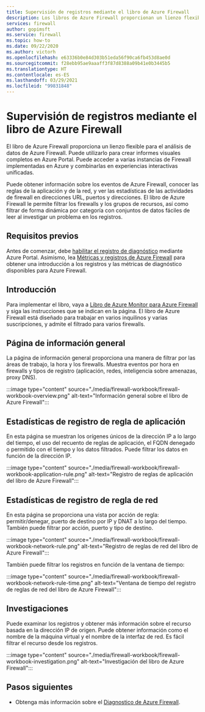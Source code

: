 ```yaml
---
title: Supervisión de registros mediante el libro de Azure Firewall
description: Los libros de Azure Firewall proporcionan un lienzo flexible para el análisis de datos de Azure Firewall y la creación de informes visuales completos en Azure Portal.
services: firewall
author: gopimsft
ms.service: firewall
ms.topic: how-to
ms.date: 09/22/2020
ms.author: victorh
ms.openlocfilehash: e63336b0e84d303b51eda56f90ca6fb453d8ae0d
ms.sourcegitcommit: f28ebb95ae9aaaff3f87d8388a09b41e0b3445b5
ms.translationtype: HT
ms.contentlocale: es-ES
ms.lasthandoff: 03/29/2021
ms.locfileid: "99831848"
---
```

# <a name="monitor-logs-using-azure-firewall-workbook"></a>Supervisión de registros mediante el libro de Azure Firewall

El libro de Azure Firewall proporciona un lienzo flexible para el análisis de datos de Azure Firewall. Puede utilizarlo para crear informes visuales completos en Azure Portal. Puede acceder a varias instancias de Firewall implementadas en Azure y combinarlas en experiencias interactivas unificadas.

Puede obtener información sobre los eventos de Azure Firewall, conocer las reglas de la aplicación y de la red, y ver las estadísticas de las actividades de firewall en direcciones URL, puertos y direcciones. El libro de Azure Firewall le permite filtrar los firewalls y los grupos de recursos, así como filtrar de forma dinámica por categoría con conjuntos de datos fáciles de leer al investigar un problema en los registros. 

## <a name="prerequisites"></a>Requisitos previos

Antes de comenzar, debe [habilitar el registro de diagnóstico](firewall-diagnostics.md#enable-diagnostic-logging-through-the-azure-portal) mediante Azure Portal. Asimismo, lea [Métricas y registros de Azure Firewall](logs-and-metrics.md) para obtener una introducción a los registros y las métricas de diagnóstico disponibles para Azure Firewall.

## <a name="get-started"></a>Introducción

Para implementar el libro, vaya a [Libro de Azure Monitor para Azure Firewall](https://github.com/Azure/Azure-Network-Security/tree/master/Azure%20Firewall/Workbook%20-%20Azure%20Firewall%20Monitor%20Workbook) y siga las instrucciones que se indican en la página. El libro de Azure Firewall está diseñado para trabajar en varios inquilinos y varias suscripciones, y admite el filtrado para varios firewalls.

## <a name="overview-page"></a>Página de información general

La página de información general proporciona una manera de filtrar por las áreas de trabajo, la hora y los firewalls. Muestra eventos por hora en firewalls y tipos de registro (aplicación, redes, inteligencia sobre amenazas, proxy DNS).

:::image type="content" source="./media/firewall-workbook/firewall-workbook-overview.png" alt-text="Información general sobre el libro de Azure Firewall":::

## <a name="application-rule-log-statistics"></a>Estadísticas de registro de regla de aplicación

En esta página se muestran los orígenes únicos de la dirección IP a lo largo del tiempo, el uso del recuento de reglas de aplicación, el FQDN denegado o permitido con el tiempo y los datos filtrados. Puede filtrar los datos en función de la dirección IP.

:::image type="content" source="./media/firewall-workbook/firewall-workbook-application-rule.png" alt-text="Registro de reglas de aplicación del libro de Azure Firewall":::

## <a name="network-rule-log-statistics"></a>Estadísticas de registro de regla de red

En esta página se proporciona una vista por acción de regla: permitir/denegar, puerto de destino por IP y DNAT a lo largo del tiempo. También puede filtrar por acción, puerto y tipo de destino.

:::image type="content" source="./media/firewall-workbook/firewall-workbook-network-rule.png" alt-text="Registro de reglas de red del libro de Azure Firewall":::

También puede filtrar los registros en función de la ventana de tiempo:

:::image type="content" source="./media/firewall-workbook/firewall-workbook-network-rule-time.png" alt-text="Ventana de tiempo del registro de reglas de red del libro de Azure Firewall":::

## <a name="investigations"></a>Investigaciones

Puede examinar los registros y obtener más información sobre el recurso basada en la dirección IP de origen. Puede obtener información como el nombre de la máquina virtual y el nombre de la interfaz de red. Es fácil filtrar el recurso desde los registros.

:::image type="content" source="./media/firewall-workbook/firewall-workbook-investigation.png" alt-text="Investigación del libro de Azure Firewall":::

## <a name="next-steps"></a>Pasos siguientes

- Obtenga más información sobre el [Diagnostico de Azure Firewall](firewall-diagnostics.md).
